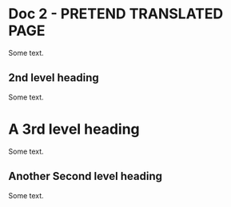 # Doc 2 - PRETEND TRANSLATED PAGE

Some text. 

## 2nd level heading

Some text. 

# A 3rd level heading

Some text. 

## Another Second level heading

Some text. 